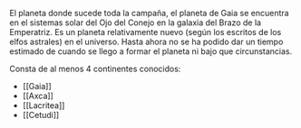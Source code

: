 El planeta donde sucede toda la campaña, el planeta de Gaia se encuentra en el sistemas solar del Ojo del Conejo en la galaxia del Brazo de la Emperatriz. Es un planeta relativamente nuevo (según los escritos de los elfos astrales) en el universo.
Hasta  ahora no se ha podido dar un tiempo estimado de cuando se llego a formar el planeta ni bajo que circunstancias. 

Consta de al menos 4 continentes conocidos:
* [[Gaia]]
* [[Axca]]
* [[Lacritea]]
* [[Cetudi]]